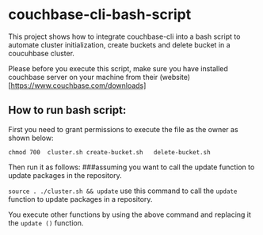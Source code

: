 # couchbase-cli-bash-script
This project shows how to integrate couchbase-cli into a bash script to automate cluster initialization, create buckets and delete bucket in a coucuhbase cluster.

Please before you execute this script, make sure you have installed couchbase server on your machine from their (website)[https://www.couchbase.com/downloads]


## How to run bash script:    

First you need to grant permissions to execute the file as the owner as shown below:  

`chmod 700  cluster.sh create-bucket.sh   delete-bucket.sh` 

Then run it as follows:  ###assuming you want to call the update function to update packages in the repository.

  `source . ./cluster.sh && update`   use this command to call the `update` function to update packages in a repository.  
  
  You execute other functions by using the above command and replacing it the `update ()`  function.
  
  
  

